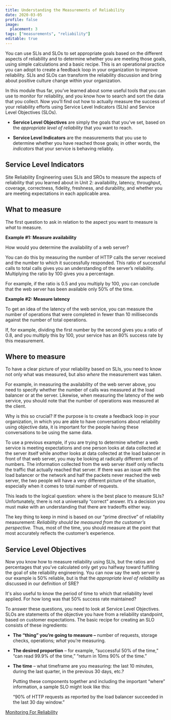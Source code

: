 ```yaml
---
title: Understanding the Measurements of Reliability
date: 2020-03-05
profile: false
image:
  placement: 3
tags: ["measurements", "reliability"]
editable: true
---
```


You can use SLIs and SLOs to set appropriate goals based on the different
aspects of reliability and to determine whether you are meeting those goals,
using simple calculations and a basic recipe. This is an operational practice
you can adopt to create a feedback loop in your organization to improve
reliability. SLIs and SLOs can transform the reliability discussion and bring
about positive culture change within your organization.

In this module thus far, you’ve learned about some useful tools that you can use
to monitor for reliability, and you know how to search and sort the data that
you collect. Now you’ll find out how to actually measure the success of your
reliability efforts using Service Level Indicators (SLIs) and Service Level
Objectives (SLOs).

-   **Service Level Objectives** are simply the goals that you’ve set, based on
    the *appropriate level of reliability* that you want to reach.

-   **Service Level Indicators** are the measurements that you use to determine
    whether you have reached those goals; in other words, the *indicators* that
    your service is behaving reliably.

## Service Level Indicators

Site Reliability Engineering uses SLIs and SROs to measure the aspects of
reliability that you learned about in Unit 2: availability, latency, throughput,
coverage, correctness, fidelity, freshness, and durability, and whether you are
meeting expectations in each applicable area.

## What to measure

The first question to ask in relation to the aspect you want to measure is
*what* to measure.

**Example \#1: Measure availability**

How would you determine the availability of a web server?

You can do this by measuring the number of HTTP calls the server received and
the number to which it successfully responded. This ratio of successful calls to
total calls gives you an understanding of the server’s reliability. Multiplying
the ratio by 100 gives you a percentage.

For example, if the ratio is 0.5 and you multiply by 100, you can conclude that
the web server has been available only 50% of the time.

**Example \#2: Measure latency**

To get an idea of the latency of the web service, you can measure the number of
operations that were completed in fewer than 10 milliseconds against the number
of total operations.

If, for example, dividing the first number by the second gives you a ratio of
0.8, and you multiply this by 100, your service has an 80% success rate by this
measurement.

## Where to measure

To have a clear picture of your reliability based on SLIs, you need to know not
only what was measured, but also *where* the measurement was taken.

For example, in measuring the availability of the web server above, you need to
specify whether the number of calls was measured at the load balancer or at the
server. Likewise, when measuring the latency of the web service, you should note
that the number of operations was measured at the client.

Why is this so crucial? If the purpose is to create a feedback loop in your
organization, in which you are able to have conversations about reliability
using objective data, it is important for the people having these conversations
to be using the same data.

To use a previous example, if you are trying to determine whether a web service
is meeting expectations and one person looks at data collected at the server
itself while another looks at data collected at the load balancer in front of
that web server, you may be looking at radically different sets of numbers. The
information collected from the web server itself only reflects the traffic that
actually reached that server. If there was an issue with the load balancer or
the network and half the packets never reached the web server, the two people
will have a very different picture of the situation, especially when it comes to
total number of requests.

This leads to the logical question: where is the best place to measure SLIs?
Unfortunately, there is not a universally “correct” answer. It’s a decision you
must make with an understanding that there are tradeoffs either way.

The key thing to keep in mind is based on our “prime directive” of reliability
measurement: *Reliability should be measured from the customer’s perspective.*
Thus, most of the time, you should measure at the point that most accurately
reflects the customer’s experience.

## Service Level Objectives

Now you know how to measure reliability using SLIs, but the ratios and
percentages that you’ve calculated only get you halfway toward fulfilling the
goal of site reliability engineering. You can now say the web server in our
example is 50% reliable, but is that the *appropriate level of reliability* as
discussed in our definition of SRE?

It's also useful to know the period of time to which that reliability level
applied. For how long was that 50% success rate maintained?

To answer these questions, you need to look at Service Level Objectives. SLOs
are statements of the objective you have from a reliability standpoint, based on
customer expectations. The basic recipe for creating an SLO consists of these
ingredients:

-   **The “thing” you’re going to measure –** number of requests, storage
    checks, operations; *what* you’re measuring.

-   **The desired proportion** – for example, “successful 50% of the time,” “can
    read 99.9% of the time,” “return in 10ms 90% of the time.”

-   **The time** – what timeframe are you measuring: the last 10 minutes, during
    the last quarter, in the previous 30 days, etc.?

    Putting these components together and including the important “where”
    information, a sample SLO might look like this:

    “90% of HTTP requests as reported by the load balancer succeeded in the last
    30 day window.”

[Monitoring For Reliability](/post/monitoring-for-reliability/)
